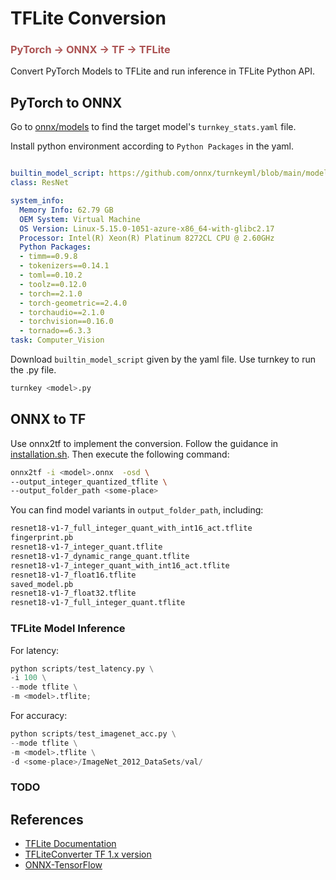 # TFLite Conversion

<h3 style="color:#ac5353;"> PyTorch -> ONNX -> TF -> TFLite </h3>

Convert PyTorch Models to TFLite and run inference in TFLite Python API.

## PyTorch to ONNX

Go to [onnx/models](https://github.com/onnx/models) to find the target model's `turnkey_stats.yaml` file. 

Install python environment according to `Python Packages` in the yaml.

```yaml

builtin_model_script: https://github.com/onnx/turnkeyml/blob/main/models/timm/resnet18.py
class: ResNet

system_info:
  Memory Info: 62.79 GB
  OEM System: Virtual Machine
  OS Version: Linux-5.15.0-1051-azure-x86_64-with-glibc2.17
  Processor: Intel(R) Xeon(R) Platinum 8272CL CPU @ 2.60GHz
  Python Packages:
  - timm==0.9.8
  - tokenizers==0.14.1
  - toml==0.10.2
  - toolz==0.12.0
  - torch==2.1.0
  - torch-geometric==2.4.0
  - torchaudio==2.1.0
  - torchvision==0.16.0
  - tornado==6.3.3
task: Computer_Vision
```
Download `builtin_model_script` given by the yaml file. Use turnkey to run the .py file.
```bash
turnkey <model>.py
```


## ONNX to TF

Use onnx2tf to implement the conversion. Follow the guidance in [installation.sh](https://github.com/kriskrisliu/PyTorch-ONNX-TFLite/blob/kris/installation/onnx2tf.sh). Then execute the following command:

```bash
onnx2tf -i <model>.onnx  -osd \
--output_integer_quantized_tflite \
--output_folder_path <some-place> 
```

You can find model variants in `output_folder_path`, including:
```bash
resnet18-v1-7_full_integer_quant_with_int16_act.tflite
fingerprint.pb
resnet18-v1-7_integer_quant.tflite
resnet18-v1-7_dynamic_range_quant.tflite
resnet18-v1-7_integer_quant_with_int16_act.tflite
resnet18-v1-7_float16.tflite
saved_model.pb
resnet18-v1-7_float32.tflite
resnet18-v1-7_full_integer_quant.tflite
```

### TFLite Model Inference

For latency:
```python
python scripts/test_latency.py \
-i 100 \
--mode tflite \
-m <model>.tflite;
```

For accuracy:
```python
python scripts/test_imagenet_acc.py \
--mode tflite \
-m <model>.tflite \
-d <some-place>/ImageNet_2012_DataSets/val/
```

### TODO


## References

* [TFLite Documentation](https://www.tensorflow.org/lite/guide)
* [TFLiteConverter TF 1.x version](https://github.com/tensorflow/tensorflow/blob/master/tensorflow/lite/g3doc/r1/convert/python_api.md)
* [ONNX-TensorFlow](https://github.com/onnx/onnx-tensorflow)
